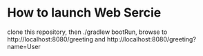 # How to launch Web Sercie

clone this repository, then ./gradlew bootRun, browse to http://localhost:8080/greeting and http://localhost:8080/greeting?name=User
